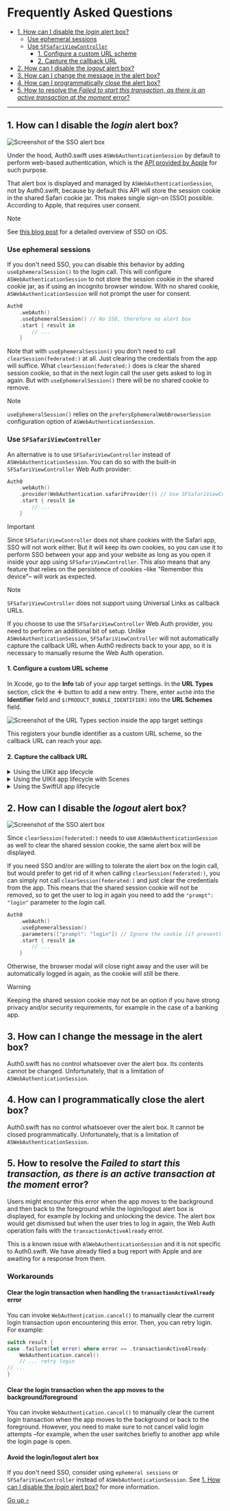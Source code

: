 # Frequently Asked Questions

- [1. How can I disable the _login_ alert box?](#1-how-can-i-disable-the-login-alert-box)
  - [Use ephemeral sessions](#use-ephemeral-sessions)
  - [Use `SFSafariViewController`](#use-sfsafariviewcontroller)
    - [1. Configure a custom URL scheme](#1-configure-a-custom-url-scheme)
    - [2. Capture the callback URL](#2-capture-the-callback-url)
- [2. How can I disable the _logout_ alert box?](#2-how-can-i-disable-the-logout-alert-box)
- [3. How can I change the message in the alert box?](#3-how-can-i-change-the-message-in-the-alert-box)
- [4. How can I programmatically close the alert box?](#4-how-can-i-programmatically-close-the-alert-box)
- [5. How to resolve the _Failed to start this transaction, as there is an active transaction at the moment_ error?](#5-how-to-resolve-the-failed-to-start-this-transaction-as-there-is-an-active-transaction-at-the-moment-error)

---

## 1. How can I disable the _login_ alert box?

![Screenshot of the SSO alert box](https://user-images.githubusercontent.com/5055789/198689762-8f3459a7-fdde-4c14-a13b-68933ef675e6.png)

Under the hood, Auth0.swift uses `ASWebAuthenticationSession` by default to perform web-based authentication, which is the [API provided by Apple](https://developer.apple.com/documentation/authenticationservices/aswebauthenticationsession) for such purpose.

That alert box is displayed and managed by `ASWebAuthenticationSession`, not by Auth0.swift, because by default this API will store the session cookie in the shared Safari cookie jar. This makes single sign-on (SSO) possible. According to Apple, that requires user consent.

> [!NOTE]
> See [this blog post](https://developer.okta.com/blog/2022/01/13/mobile-sso) for a detailed overview of SSO on iOS.

### Use ephemeral sessions

If you don't need SSO, you can disable this behavior by adding `useEphemeralSession()` to the login call. This will configure `ASWebAuthenticationSession` to not store the session cookie in the shared cookie jar, as if using an incognito browser window. With no shared cookie, `ASWebAuthenticationSession` will not prompt the user for consent.

```swift
Auth0
    .webAuth()
    .useEphemeralSession() // No SSO, therefore no alert box
    .start { result in
        // ...
    }
```

Note that with `useEphemeralSession()` you don't need to call `clearSession(federated:)` at all. Just clearing the credentials from the app will suffice. What `clearSession(federated:)` does is clear the shared session cookie, so that in the next login call the user gets asked to log in again. But with `useEphemeralSession()` there will be no shared cookie to remove.

> [!NOTE]
> `useEphemeralSession()` relies on the `prefersEphemeralWebBrowserSession` configuration option of `ASWebAuthenticationSession`.

### Use `SFSafariViewController`

An alternative is to use `SFSafariViewController` instead of `ASWebAuthenticationSession`. You can do so with the built-in `SFSafariViewController` Web Auth provider:

```swift
Auth0
    .webAuth()
    .provider(WebAuthentication.safariProvider()) // Use SFSafariViewController
    .start { result in
        // ...
    }
```

> [!IMPORTANT]
> Since `SFSafariViewController` does not share cookies with the Safari app, SSO will not work either. But it will keep its own cookies, so you can use it to perform SSO between your app and your website as long as you open it inside your app using `SFSafariViewController`. This also means that any feature that relies on the persistence of cookies –like "Remember this device"– will work as expected.

> [!NOTE]
> `SFSafariViewController` does not support using Universal Links as callback URLs.

If you choose to use the `SFSafariViewController` Web Auth provider, you need to perform an additional bit of setup. Unlike `ASWebAuthenticationSession`, `SFSafariViewController` will not automatically capture the callback URL when Auth0 redirects back to your app, so it is necessary to manually resume the Web Auth operation.

#### 1. Configure a custom URL scheme

In Xcode, go to the **Info** tab of your app target settings. In the **URL Types** section, click the **＋** button to add a new entry. There, enter `auth0` into the **Identifier** field and `$(PRODUCT_BUNDLE_IDENTIFIER)` into the **URL Schemes** field.

![Screenshot of the URL Types section inside the app target settings](https://user-images.githubusercontent.com/5055789/198689930-15f12179-15df-437e-ba50-dec26dbfb21f.png)

This registers your bundle identifier as a custom URL scheme, so the callback URL can reach your app.

#### 2. Capture the callback URL

<details>
  <summary>Using the UIKit app lifecycle</summary>

```swift
// AppDelegate.swift

func application(_ app: UIApplication,
                 open url: URL,
                 options: [UIApplication.OpenURLOptionsKey: Any]) -> Bool {
    return WebAuthentication.resume(with: url)
}
```
</details>

<details>
  <summary>Using the UIKit app lifecycle with Scenes</summary>

```swift
// SceneDelegate.swift

func scene(_ scene: UIScene, openURLContexts URLContexts: Set<UIOpenURLContext>) {
    guard let url = URLContexts.first?.url else { return }
    WebAuthentication.resume(with: url)
}
```
</details>

<details>
  <summary>Using the SwiftUI app lifecycle</summary>

```swift
SomeView()
    .onOpenURL { url in
        WebAuthentication.resume(with: url)
    }
```
</details>

## 2. How can I disable the _logout_ alert box?

![Screenshot of the SSO alert box](https://user-images.githubusercontent.com/5055789/198689762-8f3459a7-fdde-4c14-a13b-68933ef675e6.png)

Since `clearSession(federated:)` needs to use `ASWebAuthenticationSession` as well to clear the shared session cookie, the same alert box will be displayed. 

If you need SSO and/or are willing to tolerate the alert box on the login call, but would prefer to get rid of it when calling `clearSession(federated:)`, you can simply not call `clearSession(federated:)` and just clear the credentials from the app. This means that the shared session cookie will not be removed, so to get the user to log in again you need to add the `"prompt": "login"` parameter to the _login_ call.

```swift
Auth0
    .webAuth()
    .useEphemeralSession()
    .parameters(["prompt": "login"]) // Ignore the cookie (if present) and show the login page
    .start { result in
        // ...
    }
```

Otherwise, the browser modal will close right away and the user will be automatically logged in again, as the cookie will still be there.

> [!WARNING]
> Keeping the shared session cookie may not be an option if you have strong privacy and/or security requirements, for example in the case of a banking app.

## 3. How can I change the message in the alert box?

Auth0.swift has no control whatsoever over the alert box. Its contents cannot be changed. Unfortunately, that is a limitation of `ASWebAuthenticationSession`.

## 4. How can I programmatically close the alert box?

Auth0.swift has no control whatsoever over the alert box. It cannot be closed programmatically. Unfortunately, that is a limitation of `ASWebAuthenticationSession`. 

## 5. How to resolve the _Failed to start this transaction, as there is an active transaction at the moment_ error?

Users might encounter this error when the app moves to the background and then back to the foreground while the login/logout alert box is displayed, for example by locking and unlocking the device. The alert box would get dismissed but when the user tries to log in again, the Web Auth operation fails with the `transactionActiveAlready` error.

This is a known issue with `ASWebAuthenticationSession` and it is not specific to Auth0.swift. We have already filed a bug report with Apple and are awaiting for a response from them.

### Workarounds

#### Clear the login transaction when handling the `transactionActiveAlready` error

You can invoke `WebAuthentication.cancel()` to manually clear the current login transaction upon encountering this error. Then, you can retry login. For example:

```swift
switch result {
case .failure(let error) where error == .transactionActiveAlready:
    WebAuthentication.cancel()
    // ... retry login
// ...
}
```

#### Clear the login transaction when the app moves to the background/foreground
You can invoke `WebAuthentication.cancel()` to manually clear the current login transaction when the app moves to the background or back to the foreground. However, you need to make sure to not cancel valid login attempts –for example, when the user switches briefly to another app while the login page is open.

#### Avoid the login/logout alert box
If you don't need SSO, consider using `ephemeral sessions` or `SFSafariViewController` instead of `ASWebAuthenticationSession`. See [1. How can I disable the _login_ alert box?](#1-how-can-i-disable-the-login-alert-box) for more information.

[Go up ⤴](#frequently-asked-questions)
